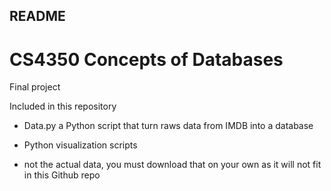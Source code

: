 ## README

# CS4350 Concepts of Databases

Final project

Included in this repository

* Data.py a Python script that turn raws data from IMDB into a database

* Python visualization scripts

* not the actual data, you must download that on your own as it will not fit in this Github repo

